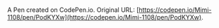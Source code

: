 # 

A Pen created on CodePen.io. Original URL: [https://codepen.io/Mimi-1108/pen/PodKYXw](https://codepen.io/Mimi-1108/pen/PodKYXw).

